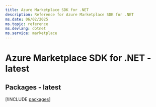 ```yaml
---
title: Azure Marketplace SDK for .NET
description: Reference for Azure Marketplace SDK for .NET
ms.date: 06/02/2025
ms.topic: reference
ms.devlang: dotnet
ms.service: marketplace
---
```

# Azure Marketplace SDK for .NET - latest
## Packages - latest
[!INCLUDE [packages](marketplace-index.md)]